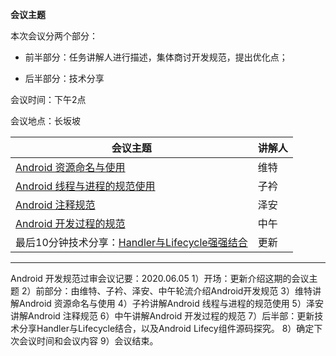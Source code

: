 **会议主题**

本次会议分两个部分：

- 前半部分：任务讲解人进行描述，集体商讨开发规范，提出优化点；

- 后半部分：技术分享

会议时间：下午2点

会议地点：长坂坡

| 会议主题                                                     | 讲解人 |
| ------------------------------------------------------------ | ------ |
| [Android 资源命名与使用](http://192.168.11.214:8087/android-team/androidteamtogether/blob/master/%E5%BC%80%E5%8F%91%E8%A7%84%E8%8C%83/%E5%BC%80%E5%8F%91%E8%A7%84%E8%8C%83_Android%E8%B5%84%E6%BA%90%E6%96%87%E4%BB%B6%E7%9A%84%E5%91%BD%E5%90%8D%E5%92%8C%E4%BD%BF%E7%94%A8.md) | 维特   |
| [Android 线程与进程的规范使用](http://192.168.11.214:8087/android-team/androidteamtogether/blob/master/%E5%BC%80%E5%8F%91%E8%A7%84%E8%8C%83/Android%E7%BA%BF%E7%A8%8B%E4%B8%8E%E8%BF%9B%E7%A8%8B%E7%9A%84%E4%BD%BF%E7%94%A8%E8%A7%84%E8%8C%83.md) | 子衿   |
| [Android 注释规范](http://192.168.11.214:8087/android-team/androidteamtogether/blob/master/开发规范/Android注释规范.md) | 泽安   |
| [Android 开发过程的规范](http://192.168.11.214:8087/android-team/androidteamtogether/blob/master/开发规范/Android_开发过程的规范.md) | 中午   |
| 最后10分钟技术分享：[Handler与Lifecycle强强结合](http://192.168.11.214:8087/android-team/androidteamtogether/blob/master/%E6%8A%80%E6%9C%AF%E5%88%86%E4%BA%AB%E4%BC%9A%E8%AE%AE/Handle%E7%9A%84%E4%BD%BF%E7%94%A8%E5%92%8CLifecycle%E6%BA%90%E7%A0%81%E5%88%86%E6%9E%90(IM_%E6%9B%B4%E6%96%B0).md) | 更新   |

------

Android 开发规范过审会议记要：2020.06.05
1）开场：更新介绍这期的会议主题
2）前部分：由维特、子衿、泽安、中午轮流介绍Android开发规范
3）维特讲解Android 资源命名与使用
4）子衿讲解Android 线程与进程的规范使用
5）泽安讲解Android 注释规范
6）中午讲解Android 开发过程的规范
7）后半部：更新技术分享Handler与Lifecycle结合，以及Android Lifecy组件源码探究。
8）确定下次会议时间和会议内容
9）会议结束。
